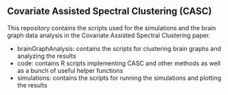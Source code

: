 ## Covariate Assisted Spectral Clustering (CASC)

This repository contains the scripts used for the simulations and the brain graph data analysis in the Covariate Assisted Spectral Clustering paper.

- brainGraphAnalysis: contains the scripts for clustering brain graphs and analyzing the results
- code: contains R scripts implementing CASC and other methods as well as a bunch of useful helper functions
- simulations: contains the scripts for running the simulations and plotting the results